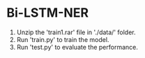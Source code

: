 # Bi-LSTM-NER

1. Unzip the 'train1.rar' file in './data/' folder.
2. Run 'train.py' to train the model.
3. Run 'test.py' to evaluate the performance.
